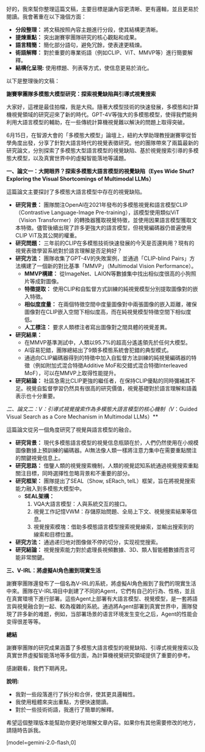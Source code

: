 好的，我來幫你整理這篇文稿，主要目標是讓內容更清晰、更有邏輯，並且更易於閱讀。我會著重在以下幾個方面：

*   **分段整理：** 將文稿按照內容主題進行分段，使其結構更清晰。
*   **提煉重點：** 突出謝賽寧團隊研究的核心觀點和成果。
*   **語言精簡：** 簡化部分語句，避免冗餘，使表達更精煉。
*   **術語解釋：** 對於重要的專業術語（例如CLIP、ViT、MMVP等）進行簡要解釋。
*   **結構化呈現:** 使用標題、列表等方式，使信息更易於消化。

以下是整理後的文稿：

**謝賽寧團隊多模態大模型研究：探索視覺缺陷與引導式視覺搜索**

大家好，這裡是最佳拍檔，我是大飛。隨著大模型技術的快速發展，多模態和計算機視覺領域的研究迎來了新的時代。GPT-4V等強大的多模態模型，使得我們能夠利用大語言模型的輔助，在一些傳統計算機視覺難以解決的問題上取得突破。

6月15日，在智源大會的「多模態大模型」論壇上，紐約大學助理教授謝賽寧從哲學角度出發，分享了針對大語言時代的視覺表徵研究。他的團隊帶來了兩篇最新的研究論文，分別探索了多模態大型語言模型的視覺缺陷、基於視覺搜索引導的多模態大模型，以及真實世界中的虛擬智能落地等議題。

**一、論文一：大開眼界？探索多模態大語言模型的視覺缺陷（Eyes Wide Shut? Exploring the Visual Shortcomings of Multimodal LLMs）**

這篇論文主要探討了多模態大語言模型中存在的視覺缺陷。

*   **研究背景：** 團隊關注OpenAI在2021年發布的多模態視覺和語言模型CLIP（Contrastive Language-Image Pre-training），該模型使用類似ViT（Vision Transformer）的轉換器獲取視覺特徵，並使用因果語言模型獲取文本特徵。儘管後續出現了許多更強大的語言模型，但視覺編碼器仍普遍使用CLIP ViT及其公開的權重。
*   **研究問題：** 三年前的CLIP在多模態技術快速發展的今天是否還夠用？現有的視覺表徵學習系統對於語言理解是否足夠好？
*   **研究方法：** 團隊收集了GPT-4V的失敗案例，並通過「CLIP-blind Pairs」方法構建了一個新的對比基準「MMVP」（Multimodal Vision Performance）。
    *   **MMVP構建：** 從ImageNet、LAION等數據集中找出相似度很高的小狗照片等成對圖像。
    *   **特徵提取：** 使用CLIP和自監督方式訓練的純視覺模型分別提取圖像對的嵌入特徵。
    *   **相似度度量：** 在兩個特徵空間中度量圖像對中兩張圖像的嵌入距離，確保圖像對在CLIP嵌入空間下相似度高，而在純視覺模型特徵空間下相似度低。
    *   **人工標注：** 要求人類標注者寫出圖像對之間具體的視覺差異。
*   **研究結果：**
    *   在MMVP基準測試中，人類以95.7%的超高分遙遙領先於任何大模型。
    *   AI容易犯錯，團隊總結出了9類多模態系統會犯錯的典型模式。
    *   通過向CLIP編碼器得到的特徵中加入自監督方法訓練的純視覺編碼器的特徵（例如附加式混合特徵Additive MoF和交錯式混合特徵Interleaved MoF），可以在MMVP上取得性能提升。
*   **研究結論：** 社區急需比CLIP更強的繼任者，在保持CLIP優點的同時彌補其不足。視覺自監督學習仍然具有很高的研究價值，視覺基礎對於語言理解和語義表示也十分重要。

**二、論文二：V*：引導式視覺搜索作為多模態大語言模型的核心機制（V*：Guided Visual Search as a Core Mechanism in Multimodal LLMs）**

這篇論文從另一個角度研究了視覺與語言模型的融合。

*   **研究背景：** 現代多模態語言模型的視覺信息瓶頸在於，人們仍然使用在小規模圖像數據上預訓練的編碼器。AI無法像人類一樣將注意力集中在需要重點關注的關鍵視覺信息上。
*   **研究思路：** 借鑒人類的視覺搜索機制，人類的視覺認知系統通過視覺搜索重點關注目標，同時選擇性忽略背景和不重要的部分。
*   **研究框架：** 團隊提出了SEAL（Show, sERach, telL）框架，旨在將視覺搜索能力融入到多模態大模型中。
    *   **SEAL架構：**
        1.  VQA大語言模型：人與系統交互的接口。
        2.  視覺工作記憶VWM：存儲原始問題、全局上下文、視覺搜索結果等信息。
        3.  視覺搜索模塊：借助多模態語言模型搜索視覺線索，並輸出搜索到的線索和目標位置。
*   **研究方法：** 通過递归地对图像做不停的切分，实现视觉搜索。
*   **研究結論：** 視覺搜索能力對於處理長視頻數據、3D、類人智能體數據而言可能非常關鍵。

**三、V-IRL：將虛擬AI角色搬到現實生活**

謝賽寧團隊還發布了一個名為V-IRL的系統，將虛擬AI角色搬到了我們的現實生活中來。團隊在V-IRL項目中創建了不同的Agent，它們有自己的行為、性格，並且在真實環境下進行部署。這些Agent上部署有大語言模型、視覺模型，是一套將語言與視覺融合到一起、較為複雜的系統。通過將Agent部署到真實世界中，團隊發現了許多新的难题，例如，当部署场景的语言环境发生变化之后，Agent的性能会变得很差等等。

**總結**

謝賽寧團隊的研究成果涵蓋了多模態大語言模型的視覺缺陷、引導式視覺搜索以及真實世界虛擬智能落地等多個方面，為計算機視覺研究領域提供了重要的參考。

感謝觀看，我們下期再見。

**說明:**

*   我對一些段落進行了拆分和合併，使其更具邏輯性。
*   我使用粗體來突出重點，方便快速閱讀。
*   對於一些技術術語，我進行了簡單的解釋。

希望這個整理版本能幫助你更好地理解文章內容。如果你有其他需要修改的地方，請隨時告訴我。

[model=gemini-2.0-flash,0]
